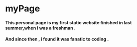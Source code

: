 # myPage
#### This personal page is my first static website finished in last summer,when i was a freshman .
#### And since then , i found it was fanatic to  coding . 
